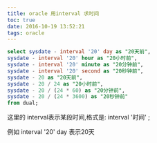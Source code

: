 ```yaml
---
title: oracle 用interval 求时间
toc: true
date: 2016-10-19 13:52:21
tags: oracle
---
```

```sql
select sysdate - interval '20' day as "20天前",
sysdate - interval '20' hour as "20小时前",
sysdate - interval '20' minute as "20分钟前",
sysdate - interval '20' second as "20秒钟前",
sysdate - 20 as "20天前",
sysdate - 20 / 24 as "20小时前",
sysdate - 20 / (24 * 60) as "20分钟前",
sysdate - 20 / (24 * 3600) as "20秒钟前"
from dual;
```
这里的 interval表示某段时间,格式是: interval '时间' ;

例如 interval '20' day 表示20天